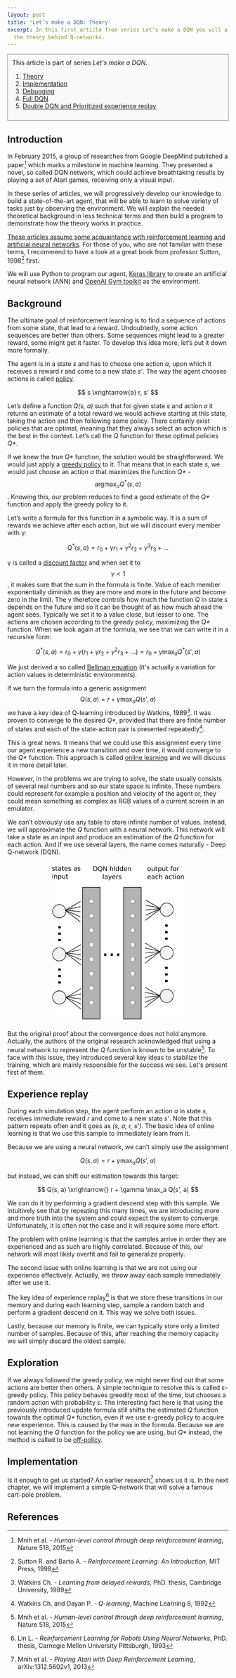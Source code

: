 ```yaml
---
layout: post
title: 'Let’s make a DQN: Theory'
excerpt: In this first article from series Let's make a DQN you will a learn about
  the theory behind Q-networks.
---
```

<div style="border:1px solid #919191;padding:10px;background-color:#fafafa;" markdown="1">
This article is part of series <i>Let's make a DQN</i>.

1. <a href="/2016/09/27/lets-make-a-dqn-theory">Theory</a>
2. <a href="/2016/10/03/lets-make-a-dqn-implementation">Implementation</a>
3. <a href="/2016/10/12/lets-make-a-dqn-debugging">Debugging</a>
4. <a href="/2016/10/21/lets-make-a-dqn-full-dqn">Full DQN</a>
5. <a href="/2016/11/07/lets-make-a-dqn-double-learning-and-prioritized-experience-replay">Double DQN and Prioritized experience replay</a>

</div>

## Introduction
In February 2015, a group of researches from Google DeepMind published a paper[^1] which marks a milestone in machine learning. They presented a novel, so called DQN network, which could achieve breathtaking results by playing a set of Atari games, receiving only a visual input.

In these series of articles, we will progressively develop our knowledge to build a state-of-the-art agent, that will be able to learn to solve variety of tasks just by observing the environment. We will explain the needed theoretical background in less technical terms and then build a program to demonstrate how the theory works in practice.

<!--more-->

<u>These articles assume some acquaintance with reinforcement learning and artificial neural networks</u>. For those of you, who are not familiar with these terms, I recommend to have a look at a great book from professor Sutton, 1998[^2] first.

We will use Python to program our agent, [Keras library](https://keras.io) to create an artificial neural network (ANN) and [OpenAI Gym toolkit](https://gym.openai.com) as the environment.

## Background
The ultimate goal of reinforcement learning is to find a sequence of actions from some state, that lead to a reward. Undoubtedly, some action sequences are better than others. Some sequences might lead to a greater reward, some might get it faster. To develop this idea more, let’s put it down more formally.

The agent is in a state *s* and has to choose one action *a*, upon which it receives a reward *r* and come to a new state *s’*. The way the agent chooses actions is called <u>policy</u>.

$$ s \xrightarrow{a} r, s' $$

Let’s define a function *Q(s, a)* such that for given state *s* and action *a* it returns an estimate of a total reward we would achieve starting at this state, taking the action and then following some policy. There certainly exist policies that are optimal, meaning that they always select an action which is the best in the context. Let’s call the *Q* function for these optimal policies *Q\**.

If we knew the true *Q\** function, the solution would be straightforward. We would just apply a <u>greedy policy</u> to it. That means that in each state *s*, we would just choose an action *a* that maximizes the function *Q\** - $$\text{argmax}_a Q^*(s, a)$$. Knowing this, our problem reduces to find a good estimate of the *Q\** function and apply the greedy policy to it.

Let’s write a formula for this function in a symbolic way. It is a sum of rewards we achieve after each action, but we will discount every member with γ:

$$ Q^*(s, a) = r_0 + \gamma r_1 + \gamma^2 r_2 + \gamma^3 r_3 + ... $$

γ is called a <u>discount factor</u> and when set it to $$ \gamma < 1 $$, it makes sure that the sum in the formula is finite. Value of each member exponentially diminish as they are more and more in the future and become zero in the limit. The γ therefore controls how much the function *Q* in state *s* depends on the future and so it can be thought of as how much ahead the agent sees. Typically we set it to a value close, but lesser to one. The actions are chosen according to the greedy policy, maximizing the *Q\** function. When we look again at the formula, we see that we can write it in a recursive form:

$$ Q^*(s, a) = r_0 + \gamma (r_1 + \gamma r_2 + \gamma^2 r_3 + ...) = r_0 + \gamma \max_a Q^*(s', a) $$

We just derived a so called <u>Bellman equation</u> (it's actually a variation for action values in deterministic environments).

If we turn the formula into a generic assignment $$ Q(s, a) = r + \gamma \max_a Q(s', a)$$ we have a key idea of Q-learning introduced by Watkins, 1989[^3]. It was proven to converge to the desired *Q\**, provided that there are finite number of states and each of the state-action pair is presented repeatedly[^6].

This is great news. It means that we could use this assignment every time our agent experience a new transition and over time, it would converge to the *Q\** function. This approach is called <u>online learning</u> and we will discuss it in more detail later.

However, in the problems we are trying to solve, the state usually consists of several real numbers and so our state space is infinite. These numbers could represent for example a position and velocity of the agent or, they could mean something as complex as RGB values of a current screen in an emulator.

We can’t obviously use any table to store infinite number of values. Instead, we will approximate the *Q* function with a neural network. This network will take a state as an input and produce an estimation of the *Q* function for each action. And if we use several layers, the name comes naturally - Deep Q-network (DQN).

<img style="display:block;width:300px;margin:auto;padding:10px 0;" src="/media/dqn/dqn.png" alt="Deep Q-network" />

But the original proof about the convergence does not hold anymore. Actually, the authors of the original research acknowledged that using a neural network to represent the *Q* function is known to be unstable[^1]. To face with this issue, they introduced several key ideas to stabilize the training, which are mainly responsible for the success we see. Let's present first of them.

## Experience replay
During each simulation step, the agent perform an action *a* in state *s*, receives immediate reward *r* and come to a new state *s’*. Note that this pattern repeats often and it goes as *(s, a, r, s')*. The basic idea of online learning is that we use this sample to immediately learn from it.

Because we are using a neural network, we can’t simply use the assignment

$$ Q(s, a) = r + \gamma \max_a Q(s', a) $$

but instead, we can shift our estimation towards this target:

$$ Q(s, a) \xrightarrow{} r + \gamma \max_a Q(s', a) $$

We can do it by performing a gradient descend step with this sample. We intuitively see that by repeating this many times, we are introducing more and more truth into the system and could expect the system to converge. Unfortunately, it is often not the case and it will require some more effort.

The problem with online learning is that the samples arrive in order they are experienced and as such are highly correlated. Because of this, our network will most likely overfit and fail to generalize properly.

The second issue with online learning is that we are not using our experience effectively. Actually, we throw away each sample immediately after we use it.

The key idea of experience replay[^4] is that we store these transitions in our memory and during each learning step, sample a random batch and perform a gradient descend on it. This way we solve both issues.

Lastly, because our memory is finite, we can typically store only a limited number of samples. Because of this, after reaching the memory capacity we will simply discard the oldest sample.

## Exploration
If we always followed the greedy policy, we might never find out that some actions are better then others. A simple technique to resolve this is called ε-greedy policy. This policy behaves greedily most of the time, but chooses a random action with probability ε.
The interesting fact here is that using the previously introduced update formula still shifts the estimated *Q* function towards the optimal *Q\** function, even if we use ε-greedy policy to acquire new experience. This is caused by the max in the formula. Because we are not learning the *Q* function for the policy we are using, but *Q\** instead, the method is called to be <u>off-policy</u>.

## Implementation
Is it enough to get us started? An earlier research[^5] shows us it is. In the next chapter, we will implement a simple Q-network that will solve a famous cart-pole problem.

## References
[^1]: Mnih et al. - *Human-level control through deep reinforcement learning*, Nature 518, 2015
[^2]: Sutton R. and Barto A. - *Reinforcement Learning: An Introduction*, MIT Press, 1998
[^3]: Watkins Ch. - *Learning from delayed rewards*, PhD. thesis, Cambridge University, 1989
[^4]: Lin L. - *Reinforcement Learning for Robots Using Neural Networks*, PhD. thesis, Carnegie Mellon University Pittsburgh, 1993
[^5]: Mnih et al. - *Playing Atari with Deep Reinforcement Learning*, arXiv:1312.5602v1, 2013
[^6]: Watkins Ch. and Dayan P. - *Q-learning*, Machine Learning 8, 1992
